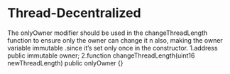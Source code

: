 # Thread-Decentralized
The onlyOwner modifier should be used in the changeThreadLength function to ensure only the owner can change it n also, making the owner variable immutable .since it’s set only once in the constructor. 
1.address public immutable owner;
2.function changeThreadLength(uint16 newThreadLength) public onlyOwner {}
